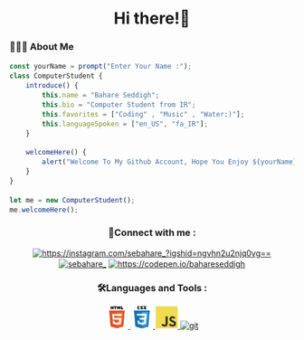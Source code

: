 <h1 align="center">Hi there!👀</h1>
<h3 align="left">👩🏻‍💻 About Me</h3>

```JavaScript
const yourName = prompt("Enter Your Name :");
class ComputerStudent {
    introduce() {
        this.name = "Bahare Seddigh";
        this.bio = "Computer Student from IR";
        this.favorites = ["Coding" , "Music" , "Water:)"];
        this.languageSpoken = ["en_US", "fa_IR"];
    }

    welcomeHere() {
        alert("Welcome To My Github Account, Hope You Enjoy ${yourName}:)");
    }
}

let me = new ComputerStudent();
me.welcomeHere();
```

<h3 align="center">🔗Connect with me :</h3>
<p align="center">
<a href="/https://instagram.com/sebahare_" target="blank"><img align="center" src="https://raw.githubusercontent.com/rahuldkjain/github-profile-readme-generator/master/src/images/icons/Social/instagram.svg" alt="https://instagram.com/sebahare_?igshid=ngvhn2u2njq0yg==" height="30" width="40" /></a>
<a href="https://twitter.com/sebahare_" target="blank"><img align="center" src="https://raw.githubusercontent.com/rahuldkjain/github-profile-readme-generator/master/src/images/icons/Social/twitter.svg" alt="sebahare_" height="30" width="40" /></a>
<a href="[https://codepen.io/https://codepen.io/bahareseddigh](https://codepen.io/bahareseddigh)" target="blank"><img align="center" src="https://raw.githubusercontent.com/rahuldkjain/github-profile-readme-generator/master/src/images/icons/Social/codepen.svg" alt="https://codepen.io/bahareseddigh" height="30" width="40" /></a>
</p>


<h3 align="center">🛠Languages and Tools :</h3>
<p align="center"> <a href="https://www.w3.org/html/" target="_blank" rel="noreferrer"> <img src="https://raw.githubusercontent.com/devicons/devicon/master/icons/html5/html5-original-wordmark.svg" alt="html5" width="40" height="40"/> </a> <a href="https://www.w3schools.com/css/" target="_blank" rel="noreferrer"> <img src="https://raw.githubusercontent.com/devicons/devicon/master/icons/css3/css3-original-wordmark.svg" alt="css3" width="40" height="40"/> </a> <a href="https://developer.mozilla.org/en-US/docs/Web/JavaScript" target="_blank" rel="noreferrer"> <img src="https://raw.githubusercontent.com/devicons/devicon/master/icons/javascript/javascript-original.svg" alt="javascript" width="40" height="40"/> </a>
<a href="https://git-scm.com/" target="_blank" rel="noreferrer"> <img src="https://www.vectorlogo.zone/logos/git-scm/git-scm-icon.svg" alt="git" width="40" height="40"/> </a></p>
